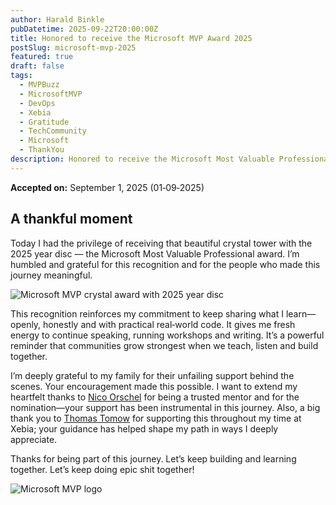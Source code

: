 ```yaml
---
author: Harald Binkle
pubDatetime: 2025-09-22T20:00:00Z
title: Honored to receive the Microsoft MVP Award 2025
postSlug: microsoft-mvp-2025
featured: true
draft: false
tags:
  - MVPBuzz
  - MicrosoftMVP
  - DevOps
  - Xebia
  - Gratitude
  - TechCommunity
  - Microsoft
  - ThankYou
description: Honored to receive the Microsoft Most Valuable Professional (MVP) award for 2025 today—grateful to the community, colleagues, and family.
---
```


**Accepted on:** September 1, 2025 (01‑09‑2025)

## A thankful moment

Today I had the privilege of receiving that beautiful crystal tower with the 2025 year disc — the Microsoft Most Valuable Professional award. I’m humbled and grateful for this recognition and for the people who made this journey meaningful.

![Microsoft MVP crystal award with 2025 year disc](/assets/microsoft-mvp-2025.jpg)

This recognition reinforces my commitment to keep sharing what I learn—openly, honestly and with practical real‑world code. It gives me fresh energy to continue speaking, running workshops and writing. It’s a powerful reminder that communities grow strongest when we teach, listen and build together.

I’m deeply grateful to my family for their unfailing support behind the scenes. Your encouragement made this possible.
I want to extend my heartfelt thanks to [Nico Orschel](https://www.linkedin.com/in/nico-orschel/) for being a trusted mentor and for the nomination—your support has been instrumental in this journey. Also, a big thank you to [Thomas Tomow](https://www.linkedin.com/in/thomas-tomow-963850111/) for supporting this throughout my time at Xebia; your guidance has helped shape my path in ways I deeply appreciate.

Thanks for being part of this journey. Let’s keep building and learning together.
Let’s keep doing epic shit together!

![Microsoft MVP logo](/assets/mvp-logo.png)
